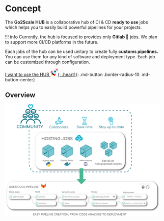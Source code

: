 # Concept

The **Go2Scale HUB** is a collaborative hub of CI & CD
**ready to use** jobs which helps you to easily build powerful pipelines for your
projects.

!!! info
    Currently, the hub is focused to provides only **Gitlab 🦊** jobs. We plan
    to support more CI/CD platforms in the future.

Each jobs of the hub can be used unitary to create fully **customs pipelines.**
You can use them for any kind of software and deployment type. Each job can be
customized through configuration.

[I want to use the HUB  ![](images/rocket.png){: .heart}](/use-the-hub){: .md-button  .border-radius-10 .md-button-center}

## Overview

![HUB overview](images/g2shub_mvp.png)
